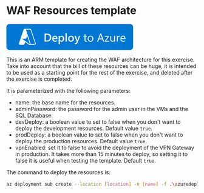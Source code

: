 # WAF Resources template

[![Deploy to Azure](https://raw.githubusercontent.com/Azure/azure-quickstart-templates/master/1-CONTRIBUTION-GUIDE/images/deploytoazure.svg?sanitize=true)](https://portal.azure.com/#create/Microsoft.Template/uri/https%3A%2F%2Fraw.githubusercontent.com%2Fmicrosoft%2FGPS-Well-Architected-Partner-Training-generator%2Fmain%2Fcoach-materials%2F2.%2520Well-Architected%25201%2520day%2520lab%2Fsupport%2520materials%2Ftemplate%2Fazuredeploy.json%3Ftoken%3DGHSAT0AAAAAABSTSGTGAVMFTLQVNTHKWWZOYT43AKQ)

This is an ARM template for creating the WAF architecture for this exercise. Take into account that the bill of these resources can be huge, it is intended to be used as a starting point for the rest of the exercise, and deleted after the exercise is completed.

It is parameterized with the following parameters:

* name: the base name for the resources.
* adminPassword: the password for the admin user in the VMs and the SQL Database.
* devDeploy: a boolean value to set to false when you don't want to deploy the development resources. Default value `true`.
* prodDeploy: a boolean value to set to false when you don't want to deploy the production resources. Default value `true`.
* vpnEnabled: set it to false to avoid the deployment of the VPN Gateway in production. It takes more than 15 minutes to deploy, so setting it to false it is useful when testing the template. Default `true`.

The command to deploy the resources is:

```bash
az deployment sub create --location [location] -n [name] -f .\azuredeploy.bicep -p '@params.json'
```
